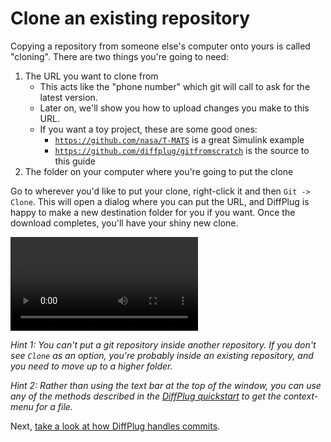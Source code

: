# Clone an existing repository

Copying a repository from someone else's computer onto yours is called "cloning".  There are two things you're going to need:

1. The URL you want to clone from
	+ This acts like the "phone number" which git will call to ask for the latest version.
	+ Later on, we'll show you how to upload changes you make to this URL.
	+ If you want a toy project, these are some good ones:
		+ [`https://github.com/nasa/T-MATS`](https://github.com/nasa/T-MATS) is a great Simulink example
		+ [`https://github.com/diffplug/gitfromscratch`](https://github.com/diffplug/gitfromscratch) is the source to this guide
2. The folder on your computer where you're going to put the clone

Go to wherever you'd like to put your clone, right-click it and then `Git -> Clone`.  This will open a dialog where you can put the URL, and DiffPlug is happy to make a new destination folder for you if you want.  Once the download completes, you'll have your shiny new clone.

![git clone video](clone.mp4)

*Hint 1: You can't put a git repository inside another repository.  If you don't see `Clone` as an option, you're probably inside an existing repository, and you need to move up to a higher folder.*

*Hint 2: Rather than using the text bar at the top of the window, you can use any of the methods described in the [DiffPlug quickstart](https://docs.diffplug.com/2.0.2/getting-started/quickstart/) to get the context-menu for a file.*

Next, [take a look at how DiffPlug handles commits](../commit/).
